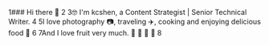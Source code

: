 1### Hi there 👋
2
3🤓 I'm kcshen, a Content Strategist | Senior Technical Writer.
4
5I love photography 📷, traveling ✈️, cooking and enjoying delicious food 🥘
6
7And I love fruit very much. 🍎 🍓 🥭 🥝
8
